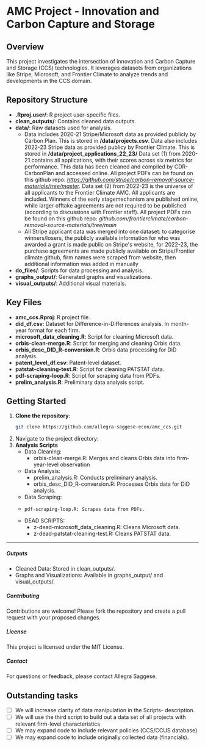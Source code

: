# AMC Project - Innovation and Carbon Capture and Storage

## Overview

This project investigates the intersection of innovation and Carbon Capture and Storage (CCS) technologies. It leverages datasets from organizations like Stripe, Microsoft, and Frontier Climate to analyze trends and developments in the CCS domain.

## Repository Structure

- **.Rproj.user/**: R project user-specific files.
- **clean_outputs/**: Contains cleaned data outputs.
- **data/**: Raw datasets used for analysis.
    -    Data includes 2020-21 Stripe/Microsoft data as provided publicly by Carbon Plan. This is stored in         **/data/projects.csv**. Data also includes 2022-23 Stripe data as provided publicy by Frontier Climate. This is stored in **/data/project_applications_22_23/** Data set (1) from 2020-21 contains all applications, with their scores across six metrics for performance. This data has been cleaned and compiled by CDR-CarbonPlan and accessed online. All project PDFs can be found on this github repo: *https://github.com/stripe/carbon-removal-source-materials/tree/master.* Data set (2) from 2022-23 is the universe of all applicants to the Frontier Climate AMC. All applicants are included. Winners of the early stagemechanism are published online, while larger offtake agreements are not required to be published (according to discussions with Frontier staff).  All project PDFs can be found on this github repo: *github.com/frontierclimate/carbon-removal-source-materials/tree/main*
    - All Stripe applicant data was merged into one dataset: to categorise winners/losers, the publicly available information for who was awarded a grant is made public on Stripe's website, for 2022-23, the purchase agreements are made publicly available on Stripe/Frontier climate github, firm names were scraped from website, then additional information was added in manually
- **do_files/**: Scripts for data processing and analysis.
- **graphs_output/**: Generated graphs and visualizations.
- **visual_outputs/**: Additional visual materials.

## Key Files

- **amc_ccs.Rproj**: R project file.
- **did_df.csv**: Dataset for Difference-in-Differences analysis. In month-year format for each firm. 
- **microsoft_data_cleaning.R**: Script for cleaning Microsoft data.
- **orbis-clean-merge.R**: Script for merging and cleaning Orbis data.
- **orbis_desc_DID_R-conversion.R**: Orbis data processing for DiD analysis.
- **patent_level_df.csv**: Patent-level dataset.
- **patstat-cleaning-test.R**: Script for cleaning PATSTAT data.
- **pdf-scraping-loop.R**: Script for scraping data from PDFs.
- **prelim_analysis.R**: Preliminary data analysis script.

## Getting Started

1. **Clone the repository**:
   ```bash
   git clone https://github.com/allegra-saggese-econ/amc_ccs.git
2.	Navigate to the project directory:
3. **Analysis Scripts**
   - Data Cleaning:
     - orbis-clean-merge.R: Merges and cleans Orbis data into firm-year-level observation
   - Data Analysis:
     - prelim_analysis.R: Conducts preliminary analysis.
     - orbis_desc_DID_R-conversion.R: Processes Orbis data for DiD analysis.
   - Data Scraping:
   -     pdf-scraping-loop.R: Scrapes data from PDFs.
   - DEAD SCRIPTS:
      - z-dead-microsoft_data_cleaning.R: Cleans Microsoft data.
      - z-dead-patstat-cleaning-test.R: Cleans PATSTAT data.


***

##### Outputs
- Cleaned Data: Stored in clean_outputs/.
- Graphs and Visualizations: Available in graphs_output/ and visual_outputs/.

##### Contributing
Contributions are welcome! Please fork the repository and create a pull request with your proposed changes.

##### License
This project is licensed under the MIT License.

##### Contact
For questions or feedback, please contact Allegra Saggese.

## Outstanding tasks 
- [ ] We will increase clarity of data manipulation in the Scripts- description. 
- [ ] We will use the third script to build out a data set of all projects with relevant firm-level characteristics
- [ ] We may expand code to include relevant policies (CCS/CCUS database)
- [ ] We may expand code to include originally collected data (financials). 
